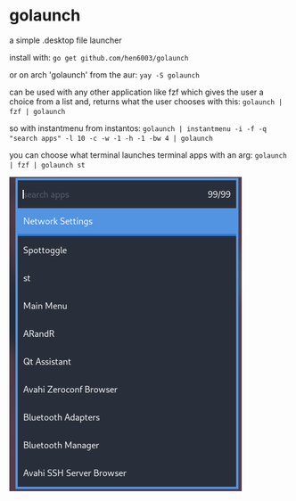 # golaunch
a simple .desktop file launcher

install with: `go get github.com/hen6003/golaunch`

or on arch 'golaunch' from the aur: `yay -S golaunch`

can be used with any other application like fzf which gives the user a choice from a list and, returns what the user chooses
with this:
  `golaunch | fzf | golaunch`

so with instantmenu from instantos:
  `golaunch | instantmenu -i -f -q "search apps" -l 10 -c -w -1 -h -1 -bw 4 | golaunch`

you can choose what terminal launches terminal apps with an arg:
  `golaunch | fzf | golaunch st`

![Example](golaunch.png)
